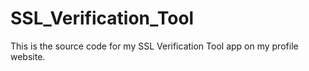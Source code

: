 # SSL_Verification_Tool
This is the source code for my SSL Verification Tool app on my profile website.
